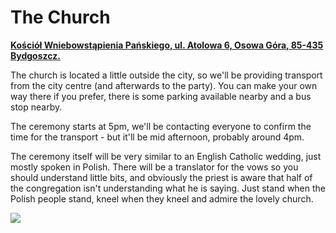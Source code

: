 <h1>The Church</h1>
<div class="map-pin">
    <a href="https://goo.gl/maps/aEmMT7dcigrc1UDn7" target="_blank"><p><b>Kościół Wniebowstąpienia Pańskiego, ul. Atolowa 6, Osowa Góra, 85-435 Bydgoszcz.</b></p></a>
</div>
<p>The church is located a little outside the city, so we'll be providing transport from the city centre (and afterwards to the party). You can make your own way there if you prefer, there is some parking available nearby and a bus stop nearby.
</p>
<p>The ceremony starts at 5pm, we'll be contacting everyone to confirm the time for the transport - but it'll be mid afternoon, probably around 4pm.</p>
<p>The ceremony itself will be very similar to an English Catholic wedding, just mostly spoken in Polish. There will be a translator for the vows so you should understand little bits, and obviously the priest is aware that half of the congregation isn't understanding what he is saying. Just stand when the Polish people stand, kneel when they kneel and admire the lovely church.
</p>

<img class="wider" src="{{assets}}img/dance-crop.jpg">